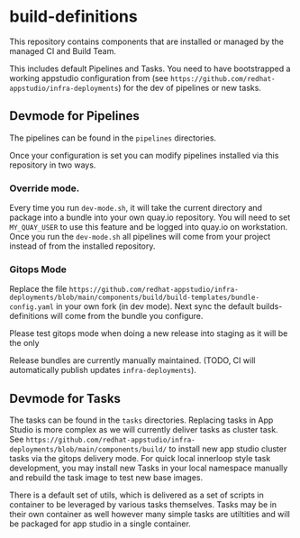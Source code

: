 # build-definitions

This repository contains components that are installed or managed by the managed CI and Build Team.

This includes default Pipelines and Tasks. You need to have bootstrapped a working appstudio configuration from (see `https://github.com/redhat-appstudio/infra-deployments`) for the dev of pipelines or new tasks. 

## Devmode for Pipelines 

The pipelines can be found in the `pipelines` directories. 

Once your configuration is set you can modify pipelines installed via this repository in two ways.

### Override mode. 
Every time you run `dev-mode.sh`, it will take the current directory and package into a bundle into your own quay.io repository. You will need to set `MY_QUAY_USER` to use this feature and be logged into quay.io on workstation.
Once you run the `dev-mode.sh` all pipelines will come from your project instead of from the installed repository. 
### Gitops Mode
Replace the file `https://github.com/redhat-appstudio/infra-deployments/blob/main/components/build/build-templates/bundle-config.yaml` in your own fork (in dev mode). Next sync the default builds-definitions will come from the bundle you configure. 

Please test gitops mode when doing a new release into staging as it will be the only 

Release bundles are currently manually maintained. (TODO, CI will automatically publish updates `infra-deployments`). 

## Devmode for Tasks 

The tasks can be found in the `tasks` directories. Replacing tasks in App Studio is more complex as we will currently  deliver tasks as cluster task. See `https://github.com/redhat-appstudio/infra-deployments/blob/main/components/build/` to install new app studio cluster tasks via the gitops delivery mode. 
For quick local innerloop style task development, you may install new Tasks in your local namespace manually and rebuild the task image to test new base images. 

There is a default set of utils, which is delivered as a set of scripts in container to be leveraged by various tasks themselves. Tasks may be in their own container as well however many simple tasks are utiltities and will be packaged for app studio in a single container. 



